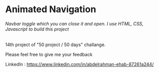 # Animated Navigation
<h6>Navbar toggle which you can close it and open. I use HTML, CSS, Javascript to build this project</h6>
<p> 14th project of "50 project / 50 days" challange.</p>
<span> Please feel free to give me your feedback</span>



<span>LinkedIn : https://www.linkedin.com/in/abdelrahman-ehab-87261a244/ <span>
